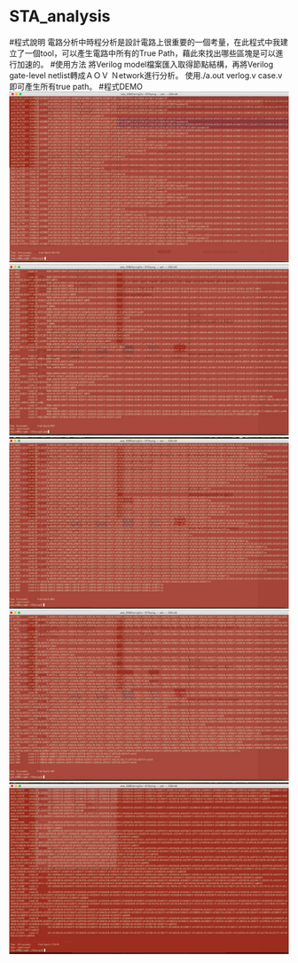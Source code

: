 # STA_analysis
#程式說明
電路分析中時程分析是設計電路上很重要的一個考量，在此程式中我建立了一個tool，可以產生電路中所有的True Path，藉此來找出哪些區塊是可以進行加速的。
#使用方法
將Verilog model檔案匯入取得節點結構，再將Verilog gate-level netlist轉成ＡＯＶ Ｎetwork進行分析。
使用./a.out verlog.v case.v即可產生所有true path。
#程式DEMO
![Image of demo](https://github.com/tedchang12/STA_analyisis/blob/master/Case1.png)
![Image of demo](https://github.com/tedchang12/STA_analyisis/blob/master/Case2.png)
![Image of demo](https://github.com/tedchang12/STA_analyisis/blob/master/Case3.png)
![Image of demo](https://github.com/tedchang12/STA_analyisis/blob/master/Case4.png)
![Image of demo](https://github.com/tedchang12/STA_analyisis/blob/master/Case5.png)

